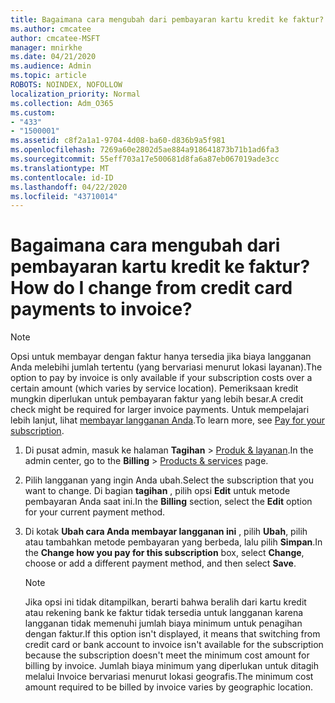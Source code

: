 ```yaml
---
title: Bagaimana cara mengubah dari pembayaran kartu kredit ke faktur?
ms.author: cmcatee
author: cmcatee-MSFT
manager: mnirkhe
ms.date: 04/21/2020
ms.audience: Admin
ms.topic: article
ROBOTS: NOINDEX, NOFOLLOW
localization_priority: Normal
ms.collection: Adm_O365
ms.custom:
- "433"
- "1500001"
ms.assetid: c8f2a1a1-9704-4d08-ba60-d836b9a5f981
ms.openlocfilehash: 7269a60e2802d5ae884a918641873b71b1ad6fa3
ms.sourcegitcommit: 55eff703a17e500681d8fa6a87eb067019ade3cc
ms.translationtype: MT
ms.contentlocale: id-ID
ms.lasthandoff: 04/22/2020
ms.locfileid: "43710014"
---
```

# <a name="how-do-i-change-from-credit-card-payments-to-invoice"></a><span data-ttu-id="82f1e-102">Bagaimana cara mengubah dari pembayaran kartu kredit ke faktur?</span><span class="sxs-lookup"><span data-stu-id="82f1e-102">How do I change from credit card payments to invoice?</span></span>

> [!NOTE]
> <span data-ttu-id="82f1e-103">Opsi untuk membayar dengan faktur hanya tersedia jika biaya langganan Anda melebihi jumlah tertentu (yang bervariasi menurut lokasi layanan).</span><span class="sxs-lookup"><span data-stu-id="82f1e-103">The option to pay by invoice is only available if your subscription costs over a certain amount (which varies by service location).</span></span> <span data-ttu-id="82f1e-104">Pemeriksaan kredit mungkin diperlukan untuk pembayaran faktur yang lebih besar.</span><span class="sxs-lookup"><span data-stu-id="82f1e-104">A credit check might be required for larger invoice payments.</span></span> <span data-ttu-id="82f1e-105">Untuk mempelajari lebih lanjut, lihat [membayar langganan Anda](https://docs.microsoft.com/office365/admin/subscriptions-and-billing/pay-for-your-subscription).</span><span class="sxs-lookup"><span data-stu-id="82f1e-105">To learn more, see [Pay for your subscription](https://docs.microsoft.com/office365/admin/subscriptions-and-billing/pay-for-your-subscription).</span></span>
  
1. <span data-ttu-id="82f1e-106">Di pusat admin, masuk ke halaman **Tagihan** \> [Produk & layanan](https://go.microsoft.com/fwlink/p/?linkid=842054).</span><span class="sxs-lookup"><span data-stu-id="82f1e-106">In the admin center, go to the **Billing** \> [Products & services](https://go.microsoft.com/fwlink/p/?linkid=842054) page.</span></span>

2. <span data-ttu-id="82f1e-107">Pilih langganan yang ingin Anda ubah.</span><span class="sxs-lookup"><span data-stu-id="82f1e-107">Select the subscription that you want to change.</span></span> <span data-ttu-id="82f1e-108">Di bagian **tagihan** , pilih opsi **Edit** untuk metode pembayaran Anda saat ini.</span><span class="sxs-lookup"><span data-stu-id="82f1e-108">In the **Billing** section, select the **Edit** option for your current payment method.</span></span>

3. <span data-ttu-id="82f1e-109">Di kotak **Ubah cara Anda membayar langganan ini** , pilih **Ubah**, pilih atau tambahkan metode pembayaran yang berbeda, lalu pilih **Simpan**.</span><span class="sxs-lookup"><span data-stu-id="82f1e-109">In the **Change how you pay for this subscription** box, select **Change**, choose or add a different payment method, and then select **Save**.</span></span>

   > [!NOTE]
   > <span data-ttu-id="82f1e-110">Jika opsi ini tidak ditampilkan, berarti bahwa beralih dari kartu kredit atau rekening bank ke faktur tidak tersedia untuk langganan karena langganan tidak memenuhi jumlah biaya minimum untuk penagihan dengan faktur.</span><span class="sxs-lookup"><span data-stu-id="82f1e-110">If this option isn't displayed, it means that switching from credit card or bank account to invoice isn't available for the subscription because the subscription doesn't meet the minimum cost amount for billing by invoice.</span></span> <span data-ttu-id="82f1e-111">Jumlah biaya minimum yang diperlukan untuk ditagih melalui Invoice bervariasi menurut lokasi geografis.</span><span class="sxs-lookup"><span data-stu-id="82f1e-111">The minimum cost amount required to be billed by invoice varies by geographic location.</span></span>
  
